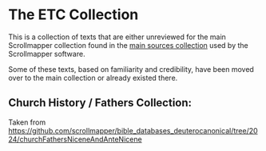 # The ETC Collection

This is a collection of texts that are either unreviewed for the main Scrollmapper collection found in the [main sources collection](https://github.com/scrollmapper/bible_databases_deuterocanonical/tree/master/sources) used by the Scrollmapper software.

Some of these texts, based on familiarity and credibility, have been moved over to the main collection or already existed there.

## Church History / Fathers Collection:

Taken from https://github.com/scrollmapper/bible_databases_deuterocanonical/tree/2024/churchFathersNiceneAndAnteNicene
